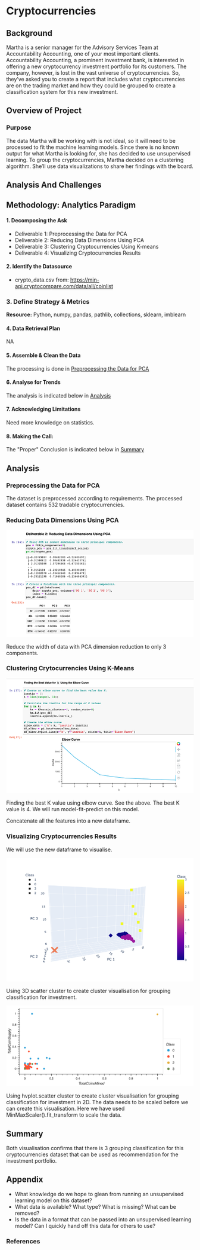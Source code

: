 # Cryptocurrencies

## Background

Martha is a senior manager for the Advisory Services Team at Accountability Accounting, one of your most important clients. Accountability Accounting, a prominent investment bank, is interested in offering a new cryptocurrency investment portfolio for its customers. The company, however, is lost in the vast universe of cryptocurrencies. So, they’ve asked you to create a report that includes what cryptocurrencies are on the trading market and how they could be grouped to create a classification system for this new investment.

## Overview of Project

### Purpose

The data Martha will be working with is not ideal, so it will need to be processed to fit the machine learning models. Since there is no known output for what Martha is looking for, she has decided to use unsupervised learning. To group the cryptocurrencies, Martha decided on a clustering algorithm. She’ll use data visualizations to share her findings with the board.

## Analysis And Challenges

## Methodology: Analytics Paradigm

#### 1. Decomposing the Ask

* Deliverable 1: Preprocessing the Data for PCA
* Deliverable 2: Reducing Data Dimensions Using PCA
* Deliverable 3: Clustering Cryptocurrencies Using K-means
* Deliverable 4: Visualizing Cryptocurrencies Results

#### 2. Identify the Datasource
* crypto_data.csv from: https://min-api.cryptocompare.com/data/all/coinlist

### 3. Define Strategy & Metrics
**Resource:** Python, numpy, pandas, pathlib, collections, sklearn, imblearn

#### 4. Data Retrieval Plan
NA

#### 5. Assemble & Clean the Data
The processing is done in [Preprocessing the Data for PCA](#preprocessing-the-data-for-pca)

#### 6. Analyse for Trends

The analysis is indicated below in [Analysis](#analysis)

#### 7. Acknowledging Limitations
Need more knowledge on statistics.

#### 8. Making the Call:
The "Proper" Conclusion is indicated below in [Summary](#summary)

## Analysis

### Preprocessing the Data for PCA
The dataset is preprocessed according to requirements. The processed dataset contains 532 tradable cryptocurrencies.

### Reducing Data Dimensions Using PCA

![PCA](resources/PCA_dimension_reduction.png)

Reduce the width of data with PCA dimension reduction to only 3 components.

### Clustering Crytocurrencies Using K-Means

![elbow](resources/elbow_curve.png)

Finding the best K value using elbow curve. See the above. The best K value is 4. We will run model-fit-predict on this model.

Concatenate all the features into a new dataframe.

### Visualizing Cryptocurrencies Results

We will use the new dataframe to visualise.

![3D](resources/3D_scatter.png)

Using 3D scatter cluster to create cluster visualisation for grouping classification for investment.

![hvplot.scatter](resources/bokeh_plot.png)

Using hvplot.scatter cluster to create cluster visualisation for grouping classification for investment in 2D. The data needs to be scaled before we can create this visualisation. Here we have used MinMaxScaler().fit_transform to scale the data.

## Summary

Both visualisation confirms that there is 3 grouping classification for this cryptocurrencies dataset that can be used as recommendation for the investment portfolio. 

## Appendix

* What knowledge do we hope to glean from running an unsupervised learning model on this dataset?
* What data is available? What type? What is missing? What can be removed?
* Is the data in a format that can be passed into an unsupervised learning model?
Can I quickly hand off this data for others to use?



### References
